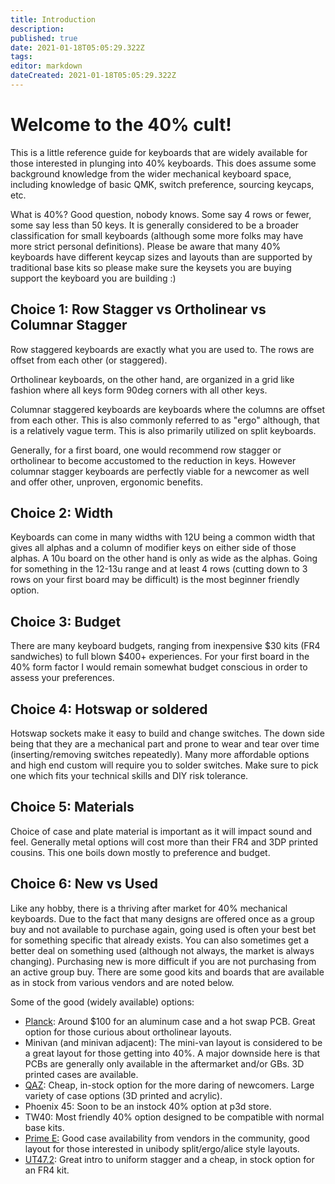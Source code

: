 ```yaml
---
title: Introduction
description: 
published: true
date: 2021-01-18T05:05:29.322Z
tags: 
editor: markdown
dateCreated: 2021-01-18T05:05:29.322Z
---
```


# Welcome to the 40% cult!

This is a little reference guide for keyboards that are widely available for those interested in plunging into 40% keyboards. This does assume some background knowledge from the wider mechanical keyboard space, including knowledge of basic QMK, switch preference, sourcing keycaps, etc.

What is 40%? Good question, nobody knows. Some say 4 rows or fewer, some say less than 50 keys. It is generally considered to be a broader classification for small keyboards (although some more folks may have more strict personal definitions). Please be aware that many 40% keyboards have different keycap sizes and layouts than are supported by traditional base kits so please make sure the keysets you are buying support the keyboard you are building :)

## Choice 1: Row Stagger vs Ortholinear vs Columnar Stagger

Row staggered keyboards are exactly what you are used to. The rows are offset from each other (or staggered). 

Ortholinear keyboards, on the other hand, are organized in a grid like fashion where all keys form 90deg corners with all other keys. 

Columnar staggered keyboards are keyboards where the columns are offset from each other. This is also commonly referred to as "ergo" although, that is a relatively vague term. This is also primarily utilized on split keyboards. 

Generally, for a first board, one would recommend row stagger or ortholinear to become accustomed to the reduction in keys. However columnar stagger keyboards are perfectly viable for a newcomer as well and offer other, unproven, ergonomic benefits.

## Choice 2: Width

Keyboards can come in many widths with 12U being a common width that gives all alphas and a column of modifier keys on either side of those alphas. A 10u board on the other hand is only as wide as the alphas. Going for something in the 12-13u range and at least 4 rows (cutting down to 3 rows on your first board may be difficult) is the most beginner friendly option.

## Choice 3: Budget

There are many keyboard budgets, ranging from inexpensive $30 kits (FR4 sandwiches) to full blown $400+ experiences. For your first board in the 40% form factor I would remain somewhat budget conscious in order to assess your preferences.

## Choice 4: Hotswap or soldered

Hotswap sockets make it easy to build and change switches. The down side being that they are a mechanical part and prone to wear and tear over time (inserting/removing switches repeatedly). Many more affordable options and high end custom will require you to solder switches. Make sure to pick one which fits your technical skills and DIY risk tolerance.

## Choice 5: Materials

Choice of case and plate material is important as it will impact sound and feel. Generally metal options will cost more than their FR4 and 3DP printed cousins. This one boils down mostly to preference and budget.

## Choice 6: New vs Used

Like any hobby, there is a thriving after market for 40% mechanical keyboards. Due to the fact that many designs are offered once as a group buy and not available to purchase again, going used is often your best bet for something specific that already exists. You can also sometimes get a better deal on something used (although not always, the market is always changing). Purchasing new is more difficult if you are not purchasing from an active group buy. There are some good kits and boards that are available as in stock from various vendors and are noted below. 

Some of the good (widely available) options:

*   [Planck](https://wiki.40percent.app/en/Boards/Planck): Around $100 for an aluminum case and a hot swap PCB. Great option for those curious about ortholinear layouts.
*   Minivan (and minivan adjacent): The mini-van layout is considered to be a great layout for those getting into 40%. A major downside here is that PCBs are generally only available in the aftermarket and/or GBs. 3D printed cases are available.
*   [QAZ](https://wiki.40percent.app/en/Boards/QAZ): Cheap, in-stock option for the more daring of newcomers. Large variety of case options (3D printed and acrylic).
*   Phoenix 45: Soon to be an instock 40% option at p3d store.
*   TW40: Most friendly 40% option designed to be compatible with normal base kits.
*   [Prime E:](https://www.primekb.com/products/prime_e-rev-2-pcb) Good case availability from vendors in the community, good layout for those interested in unibody split/ergo/alice style layouts.
*   [UT47.2](https://keyhive.xyz/shop/ut472-kit): Great intro to uniform stagger and a cheap, in stock option for an FR4 kit.